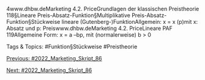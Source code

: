 4www.dhbw.deMarketing
4.2. PriceGrundlagen der klassischen Preistheorie
118§Lineare Preis-Absatz-Funktion§Multiplikative Preis-Absatz-Funktion§Stückweise lineare (Gutenberg-)FunktionAllgemein: x = x (p)mit x: Absatz und p: Preiswww.dhbw.deMarketing
4.2. PriceLineare PAF
119Allgemeine Form: x = a –bp, mit (normalerweise) b > 0

   Tags & Topics:
   #Funktion§Stückweise
   #Preistheorie

[Previous: #2022_Marketing_Skript_86](2022_Marketing_Skript_86.md)

[Next: #2022_Marketing_Skript_86](2022_Marketing_Skript_86.md)
